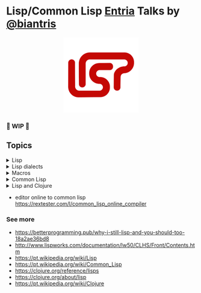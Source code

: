 # Lisp/Common Lisp [Entria](https://github.com/entria) Talks by [@biantris](https://github.com/biantris)

<p align="center">
<img width="200" src="./img/logo-lisp.png" />
</p>

### 🚧 WIP 🚧

## Topics
<details>
  <summary>Lisp</summary>

  - Tem mais 50 de anos

  - É uma linguagem a princípio matemática

  - Nos anos 70 e 80 chegou a ser a principal linguagem da comunidade de IA

  - Lisp processing

  - A lista é a estrutura de dados fundamental da linguagem

  - Tudo é lista, permite que a linguagem manipule qualquer código fonte como qualquer outro tipo de dado.


</details>

<details>
  <summary>Lisp dialects</summary>
  <p align="center">
    <img width="800" src="./img/lisp-dialects.png" />
  </p>
</details>

<details>
  <summary>Macros</summary>

  - Uma macro é uma função que recebe uma expressão s como argumentos e retorna um formulário LISP, que é então avaliado.

  - Um programa que geram programas.

  - A definição da macro consiste no nome da macro, uma lista de parâmetros, uma string de documentação opcional e um corpo de expressões Lisp que definem o trabalho a ser executado pela macro.

  ```cl
  (defmacro macro-name (parameter-list))
  "Optional documentation string."
  body-form 
  ```

</details>

<details>
  <summary>Common Lisp</summary>

  - É um dialeto Lisp

  - Multiparadigma

  - Foi criada com o objetivo de combinar aspectos de diversos dialetos Lisp anteriores.

  - Foi projetada para ser uma linguagem comercial e ser compatível com os diversos dialetoss Lisp dos quais derivou.
</details>

<details>
  <summary>Lisp and Clojure</summary>

  - Clojure é um dialeto Lisp

  - É executada na Máquina Virtual Java (JVM)

  - Consegue utilizar recursos de Java

  - Clojure é mais objetiva que Java

  - Programação funcional 

  - Utilização de estruturas de dados imutáveis

  - Macros higiênicas
</details>

- editor online to common lisp https://rextester.com/l/common_lisp_online_compiler

### See more
  - https://betterprogramming.pub/why-i-still-lisp-and-you-should-too-18a2ae36bd8
  - http://www.lispworks.com/documentation/lw50/CLHS/Front/Contents.htm
  - https://pt.wikipedia.org/wiki/Lisp
  - https://pt.wikipedia.org/wiki/Common_Lisp
  - https://clojure.org/reference/lisps
  - https://clojure.org/about/lisp
  - https://pt.wikipedia.org/wiki/Clojure
